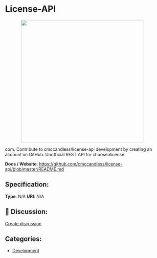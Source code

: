# License-API
<p align="center">
    <img width="400" src="https://raw.githubusercontent.com/apis-list/apis-list/apis/license-api/logo_256x256.png" />
</p>

com. Contribute to cmccandless/license-api development by creating an account on GitHub. Unofficial REST API for choosealicense

**Docs / Website**: https://github.com/cmccandless/license-api/blob/master/README.md

## Specification:
**Type**:  N/A 
**URI**:  N/A 

## 💬 Discussion:
[Create discussion](link)

## Categories:
- [Development](https://github.com/apis-list/apis-list#development)





